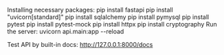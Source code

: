 Installing necessary packages:
pip install fastapi
pip install "uvicorn[standard]"
pip install sqlalchemy
pip install pymysql
pip install pytest
pip install pytest-mock
pip install httpx
pip install cryptography
Run the server:
uvicorn api.main:app --reload

Test API by built-in docs:
http://127.0.0.1:8000/docs
